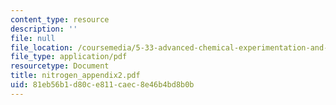 ```yaml
---
content_type: resource
description: ''
file: null
file_location: /coursemedia/5-33-advanced-chemical-experimentation-and-instrumentation-fall-2007/81eb56b1d80ce811caec8e46b4bd8b0b_nitrogen_appendix2.pdf
file_type: application/pdf
resourcetype: Document
title: nitrogen_appendix2.pdf
uid: 81eb56b1-d80c-e811-caec-8e46b4bd8b0b
---
```

